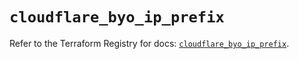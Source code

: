# `cloudflare_byo_ip_prefix`

Refer to the Terraform Registry for docs: [`cloudflare_byo_ip_prefix`](https://registry.terraform.io/providers/cloudflare/cloudflare/5.9.0/docs/resources/byo_ip_prefix).
